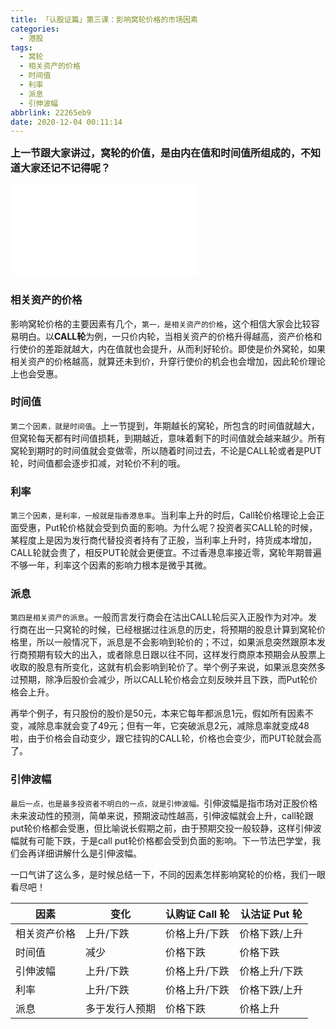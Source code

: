 ```yaml
---
title: 「认股证篇」第三课：影响窝轮价格的市场因素
categories:
  - 港股
tags:
  - 窝轮
  - 相关资产的价格
  - 时间值
  - 利率
  - 派息
  - 引伸波幅
abbrlink: 22265eb9
date: 2020-12-04 00:11:14
---
```


<b><font size=3>上一节跟大家讲过，窝轮的价值，是由**内在值**和**时间值**所组成的，不知道大家还记不记得呢？</font></b>

<div class="bilibili">
    <iframe src="//player.bilibili.com/player.html?aid=797797813&bvid=BV1cy4y167VS&cid=258320364&page=1" scrolling="no" border="0" frameborder="no" framespacing="0" allowfullscreen="true"> </iframe>
</div>

### 相关资产的价格

影响窝轮价格的主要因素有几个，`第一，是相关资产的价格`，这个相信大家会比较容易明白。以**CALL轮**为例，一只价内轮，当相关资产的价格升得越高，资产价格和行使价的差距就越大，内在值就也会提升，从而利好轮价。即使是价外窝轮，如果相关资产的价格越高，就算还未到价，升穿行使价的机会也会增加，因此轮价理论上也会受惠。

### 时间值

`第二个因素，就是时间值`。上一节提到，年期越长的窝轮，所包含的时间值就越大，但窝轮每天都有时间值损耗，到期越近，意味着剩下的时间值就会越来越少。所有窝轮到期时的时间值就会变做零，所以随着时间过去，不论是CALL轮或者是PUT轮，时间值都会逐步扣减，对轮价不利的哦。

### 利率

`第三个因素，是利率，一般就是指香港息率`。当利率上升的时后，Call轮价格理论上会正面受惠，Put轮价格就会受到负面的影响。为什么呢？投资者买CALL轮的时候，某程度上是因为发行商代替投资者持有了正股，当利率上升时，持货成本增加，CALL轮就会贵了，相反PUT轮就会更便宜。不过香港息率接近零，窝轮年期普遍不够一年，利率这个因素的影响力根本是微乎其微。

### 派息

`第四是相关资产的派息`。一般而言发行商会在沽出CALL轮后买入正股作为对冲。发行商在出一只窝轮的时候，已经根据过往派息的历史，将预期的股息计算到窝轮价格里，所以一般情况下，派息是不会影响到轮价的；不过，如果派息突然跟原本发行商预期有较大的出入，或者除息日跟以往不同，这样发行商原本预期会从股票上收取的股息有所变化，这就有机会影响到轮价了。举个例子来说，如果派息突然多过预期，除净后股价会减少，所以CALL轮价格会立刻反映并且下跌，而Put轮价格会上升。

再举个例子，有只股份的股价是50元，本来它每年都派息1元，假如所有因素不变，减除息率就会变了49元；但有一年，它突破派息2元，减除息率就变成48啦，由于价格会自动变少，跟它挂钩的CALL轮，价格也会变少，而PUT轮就会高了。

### 引伸波幅

`最后一点，也是最多投资者不明白的一点，就是引伸波幅。`引伸波幅是指市场对正股价格未来波动性的预测，简单来说，预期波动性越高，引伸波幅就会上升，call轮跟put轮价格都会受惠，但比喻说长假期之前，由于预期交投一般较静，这样引伸波幅就有可能下跌，于是call put轮价格都会受到负面的影响。下一节法巴学堂，我们会再详细讲解什么是引伸波幅。

一口气讲了这么多，是时候总结一下，不同的因素怎样影响窝轮的价格，我们一眼看尽吧！

| 因素         | 变化           | 认购证 Call 轮 | 认沽证 Put 轮 |
| ------------ | -------------- | -------------- | ------------- |
| 相关资产价格 | 上升/下跌      | 价格上升/下跌  | 价格下跌/上升 |
| 时间值       | 减少           | 价格下跌       | 价格下跌      |
| 引伸波幅     | 上升/下跌      | 价格上升/下跌  | 价格上升/下跌 |
| 利率         | 上升/下跌      | 价格上升/下跌  | 价格下跌/上升 |
| 派息         | 多于发行人预期 | 价格下跌       | 价格上升      |